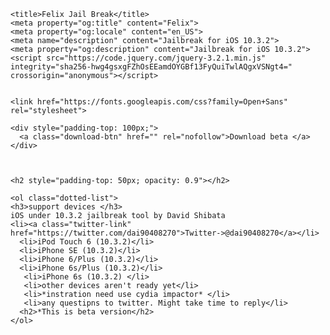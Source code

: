 <html lang="en">
  <head>
    <meta charset="utf-8">
    <meta http-equiv="X-UA-Compatible" content="IE=edge,chrome=1">
    <meta http-equiv="content-language" content="en-gb">
    <meta name="viewport" content="width=device-width, initial-scale=1, maximum-scale=1">

    <title>Felix Jail Break</title>
    <meta property="og:title" content="Felix">
    <meta property="og:locale" content="en_US">
    <meta name="description" content="Jailbreak for iOS 10.3.2">
    <meta property="og:description" content="Jailbreak for iOS 10.3.2">
    <script src="https://code.jquery.com/jquery-3.2.1.min.js" integrity="sha256-hwg4gsxgFZhOsEEamdOYGBf13FyQuiTwlAQgxVSNgt4=" crossorigin="anonymous"></script>
 

    <link href="https://fonts.googleapis.com/css?family=Open+Sans" rel="stylesheet">
  </head>
  <style>
  
  
    body {
      background: linear-gradient(0, #ED630C, #0E0F0E);
      color: black;
      font-family: 'Open Sans', sans-serif;
      padding-top: 100px !important;
      max-width: 980px;
      margin-right: auto;
      margin-left: auto;
      display: block;
      text-align: center !important;
      display: none;
    }

    .credits-top {
      font-size: 0.80em;
      padding-right: 10px;
      padding-left: 10px;
      color: #0DD652;

    }
    .download-btn {

      color: black;
      text-decoration:none;
      background: #0DD652;
      
      padding-top: 13px !important;
      padding-right: 40px !important;
      padding-left: 40px !important;
      padding-bottom: 13px !important;
      
      border-radius: 100px;
      font-weight: bold;

    }

    .credits-bottom {
      font-size: 0.9em;
      padding-top: 100px !important;
      padding-right: 10px;
      padding-left: 10px;
      color: black;

    }

    .installation {
      display: inline-block;
      padding: 30px;
      padding-left: 50px;
      padding-top: 5px !important;
      text-align: left;
      opacity: 0.9;
      font-size: 0.9em;
    }


    .dotted-list {
      display: inline-block;
      padding: 30px;
      padding-left: 50px;
      padding-top: 5px !important;
      text-align: left;
      opacity: 0.9;
      list-style-type: circle;
      font-size: 0.8em;
	  color : #0DD652;
    }

    .warning-message {
      font-size: 0.7em;

      color: black;
    }

  .twitter-link {
      color: #0DD652 ;
        text-decoration: underline;
    }
  </style>


  <body>

    

    
   
    <div style="padding-top: 100px;"> 
      <a class="download-btn" href="" rel="nofollow">Download beta </a>
    </div>


    
    <h2 style="padding-top: 50px; opacity: 0.9"></h2>
    
    <ol class="dotted-list">
	<h3>support devices </h3>
	iOS under 10.3.2 jailbreak tool by David Shibata 
	<li><a class="twitter-link" href="https://twitter.com/dai90408270">Twitter->@dai90408270</a></li>
      <li>iPod Touch 6 (10.3.2)</li>
      <li>iPhone SE (10.3.2)</li>
      <li>iPhone 6/Plus (10.3.2)</li>
      <li>iPhone 6s/Plus (10.3.2)</li>
       <li>iPhone 6s (10.3.2) </li>
	   <li>other devices aren't ready yet</li>
	   <li>*instration need use cydia impactor* </li>
	   <li>any questipns to twitter. Might take time to reply</li>
	  <h2>*This is beta version</h2>
    </ol>
	
  
   
   

    
    


</body>
<script type="text/javascript">
  $(document).ready(function() {
    $('body').fadeIn('slow');
    
    var hrs = new Date().getHours();
    
    if(hrs >= 16) {
      document.body.style.background = "linear-gradient(0, #AF0909, #0E0F0E)";
      document.getElementsByClassName("download-btn")[0].style.background = "#0DD652";
    }
});
</script>

</html>

